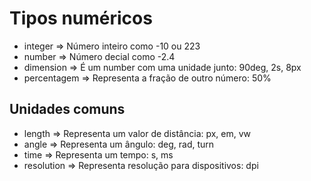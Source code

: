 # Tipos numéricos

* integer => Número inteiro como -10 ou 223
* number => Número decial como -2.4
* dimension => É um number com uma unidade junto: 90deg, 2s, 8px
* percentagem => Representa a fração de outro número: 50%


## Unidades comuns 

* length => Representa um valor de distância: px, em, vw
* angle => Representa um ângulo: deg, rad, turn
* time => Representa um tempo: s, ms
* resolution => Representa resolução para dispositivos: dpi